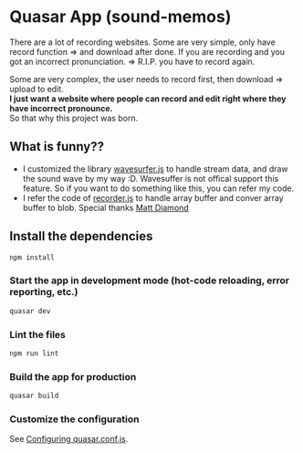 # Quasar App (sound-memos)

There are a lot of recording websites.
Some are very simple, only have record function => and download after done. If you are recording and you got an incorrect pronunciation. => R.I.P. you have to record again.

Some are very complex, the user needs to record first, then download => upload to edit.  
**I just want a website where people can record and edit right where they have incorrect pronounce.**  
So that why this project was born.

## What is funny??
- I customized the library [wavesurfer.js](https://wavesurfer-js.org/) to handle stream data, and draw the sound wave by my way :D. Wavesuffer is not offical support this feature. So if you want to do something like this, you can refer my code.  
- I refer the code of [recorder.js](https://github.com/mattdiamond/Recorderjs) to handle array buffer and conver array buffer to blob. Special thanks [Matt Diamond
](https://github.com/mattdiamond)
## Install the dependencies
```bash
npm install
```

### Start the app in development mode (hot-code reloading, error reporting, etc.)
```bash
quasar dev
```

### Lint the files
```bash
npm run lint
```

### Build the app for production
```bash
quasar build
```

### Customize the configuration
See [Configuring quasar.conf.js](https://quasar.dev/quasar-cli/quasar-conf-js).
